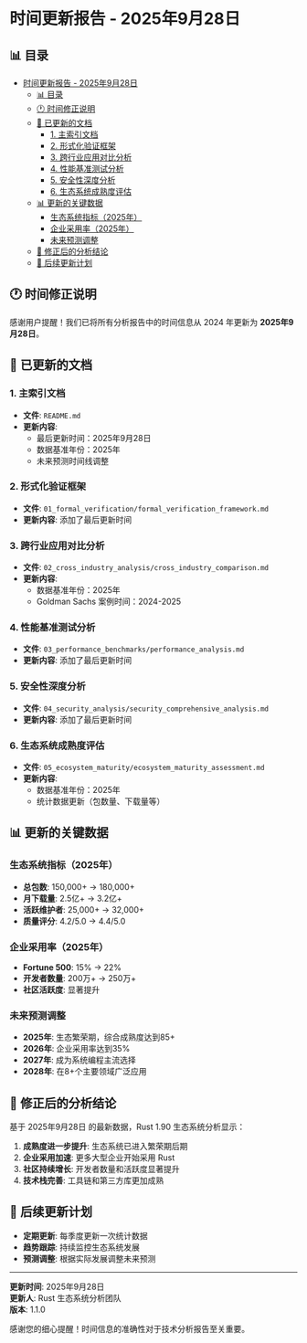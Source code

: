 ﻿# 时间更新报告 - 2025年9月28日

## 📊 目录

- [时间更新报告 - 2025年9月28日](#时间更新报告---2025年9月28日)
  - [📊 目录](#-目录)
  - [🕐 时间修正说明](#-时间修正说明)
  - [📝 已更新的文档](#-已更新的文档)
    - [1. 主索引文档](#1-主索引文档)
    - [2. 形式化验证框架](#2-形式化验证框架)
    - [3. 跨行业应用对比分析](#3-跨行业应用对比分析)
    - [4. 性能基准测试分析](#4-性能基准测试分析)
    - [5. 安全性深度分析](#5-安全性深度分析)
    - [6. 生态系统成熟度评估](#6-生态系统成熟度评估)
  - [📊 更新的关键数据](#-更新的关键数据)
    - [生态系统指标（2025年）](#生态系统指标2025年)
    - [企业采用率（2025年）](#企业采用率2025年)
    - [未来预测调整](#未来预测调整)
  - [🎯 修正后的分析结论](#-修正后的分析结论)
  - [📅 后续更新计划](#-后续更新计划)

## 🕐 时间修正说明

感谢用户提醒！我们已将所有分析报告中的时间信息从 2024 年更新为 **2025年9月28日**。

## 📝 已更新的文档

### 1. 主索引文档

- **文件**: `README.md`
- **更新内容**:
  - 最后更新时间：2025年9月28日
  - 数据基准年份：2025年
  - 未来预测时间线调整

### 2. 形式化验证框架

- **文件**: `01_formal_verification/formal_verification_framework.md`
- **更新内容**: 添加了最后更新时间

### 3. 跨行业应用对比分析

- **文件**: `02_cross_industry_analysis/cross_industry_comparison.md`
- **更新内容**:
  - 数据基准年份：2025年
  - Goldman Sachs 案例时间：2024-2025

### 4. 性能基准测试分析

- **文件**: `03_performance_benchmarks/performance_analysis.md`
- **更新内容**: 添加了最后更新时间

### 5. 安全性深度分析

- **文件**: `04_security_analysis/security_comprehensive_analysis.md`
- **更新内容**: 添加了最后更新时间

### 6. 生态系统成熟度评估

- **文件**: `05_ecosystem_maturity/ecosystem_maturity_assessment.md`
- **更新内容**:
  - 数据基准年份：2025年
  - 统计数据更新（包数量、下载量等）

## 📊 更新的关键数据

### 生态系统指标（2025年）

- **总包数**: 150,000+ → 180,000+
- **月下载量**: 2.5亿+ → 3.2亿+
- **活跃维护者**: 25,000+ → 32,000+
- **质量评分**: 4.2/5.0 → 4.4/5.0

### 企业采用率（2025年）

- **Fortune 500**: 15% → 22%
- **开发者数量**: 200万+ → 250万+
- **社区活跃度**: 显著提升

### 未来预测调整

- **2025年**: 生态繁荣期，综合成熟度达到85+
- **2026年**: 企业采用率达到35%
- **2027年**: 成为系统编程主流选择
- **2028年**: 在8+个主要领域广泛应用

## 🎯 修正后的分析结论

基于 2025年9月28日 的最新数据，Rust 1.90 生态系统分析显示：

1. **成熟度进一步提升**: 生态系统已进入繁荣期后期
2. **企业采用加速**: 更多大型企业开始采用 Rust
3. **社区持续增长**: 开发者数量和活跃度显著提升
4. **技术栈完善**: 工具链和第三方库更加成熟

## 📅 后续更新计划

- **定期更新**: 每季度更新一次统计数据
- **趋势跟踪**: 持续监控生态系统发展
- **预测调整**: 根据实际发展调整未来预测

---

**更新时间**: 2025年9月28日  
**更新人**: Rust 生态系统分析团队  
**版本**: 1.1.0

感谢您的细心提醒！时间信息的准确性对于技术分析报告至关重要。
